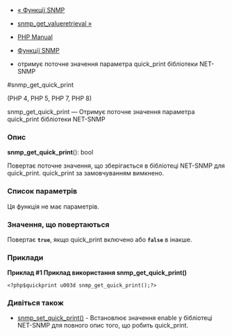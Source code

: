 - [« Функції SNMP](ref.snmp.md)
- [snmp_get_valueretrieval »](function.snmp-get-valueretrieval.md)

- [PHP Manual](index.md)
- [Функції SNMP](ref.snmp.md)
- отримує поточне значення параметра quick_print бібліотеки NET-SNMP

#snmp_get_quick_print

(PHP 4, PHP 5, PHP 7, PHP 8)

snmp_get_quick_print — Отримує поточне значення параметра quick_print
бібліотеки NET-SNMP

### Опис

**snmp_get_quick_print**(): bool

Повертає поточне значення, що зберігається в бібліотеці NET-SNMP для
quick_print. quick_print за замовчуванням вимкнено.

### Список параметрів

Ця функція не має параметрів.

### Значення, що повертаються

Повертає **`true`**, якщо quick_print включено або **`false`** в
інакше.

### Приклади

**Приклад #1 Приклад використання **snmp_get_quick_print()****

` <?php$quickprint u003d snmp_get_quick_print();?> `

### Дивіться також

- [snmp_set_quick_print()](function.snmp-set-quick-print.md) -
Встановлює значення enable у бібліотеці NET-SNMP для повного
опис того, що робить quick_print.
